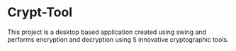 # Crypt-Tool
This project is a desktop based application created using swing and performs encryption and decryption using 5 innovative cryptographic tools.
